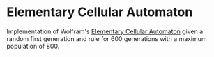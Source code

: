 # Elementary Cellular Automaton

Implementation of Wolfram's [Elementary Cellular Automaton](https://mathworld.wolfram.com/ElementaryCellularAutomaton.html) given a random first generation and rule for 600 generations with a maximum population of 800.
